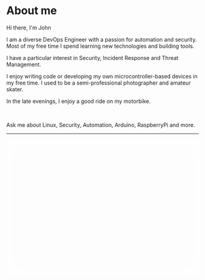 # About me

Hi there, I'm John

I am a diverse DevOps Engineer with a passion for automation and security.
Most of my free time I spend learning new technologies and building tools.

I have a particular interest in Security, Incident Response and Threat Management.

I enjoy writing code or developing my own microcontroller-based devices in my free time.
I used to be a semi-professional photographer and amateur skater.

In the late evenings, I enjoy a good ride on my motorbike.

<br>

Ask me about Linux, Security, Automation, Arduino, RaspberryPi and more.

---

<!Doctype>
<html>
<head>
  <style>
    .img {
        width: 100%;
        height: 350px;
        display: block;
        margin-left: auto;
        margin-right: auto;
        border:2px solid #fff;
        background: url(https://picsum.photos/3840/2160) no-repeat;
        -moz-box-shadow: inset 5px 5px 5px #fff;
        -webkit-box-shadow: inset 50px 5px 30px #f0f;
        box-shadow: inset 0px 0px 50px #fff;
        -moz-border-radius:50px;
        border-radius:15px;
    }

</style>

</head>
<body>
  <div class="img" ></div>

</body>
</html>
